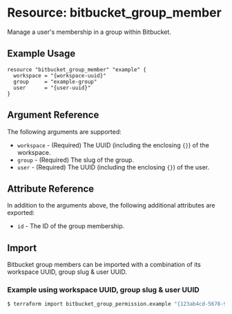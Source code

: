 # Resource: bitbucket_group_member
Manage a user's membership in a group within Bitbucket.

## Example Usage
```hcl
resource "bitbucket_group_member" "example" {
  workspace = "{workspace-uuid}"
  group     = "example-group"
  user      = "{user-uuid}"
}
```

## Argument Reference
The following arguments are supported:
* `workspace` - (Required) The UUID (including the enclosing `{}`) of the workspace.
* `group` - (Required) The slug of the group.
* `user` - (Required) The UUID (including the enclosing `{}`) of the user.

## Attribute Reference
In addition to the arguments above, the following additional attributes are exported:
* `id` - The ID of the group membership.

## Import
Bitbucket group members can be imported with a combination of its workspace UUID, group slug & user UUID.

### Example using workspace UUID, group slug & user UUID
```sh
$ terraform import bitbucket_group_permission.example "{123ab4cd-5678-9e01-f234-5678g9h01i2j}/example-group/{123ab4cd-5678-9e01-f234-5678g9h01i2j}"
```
